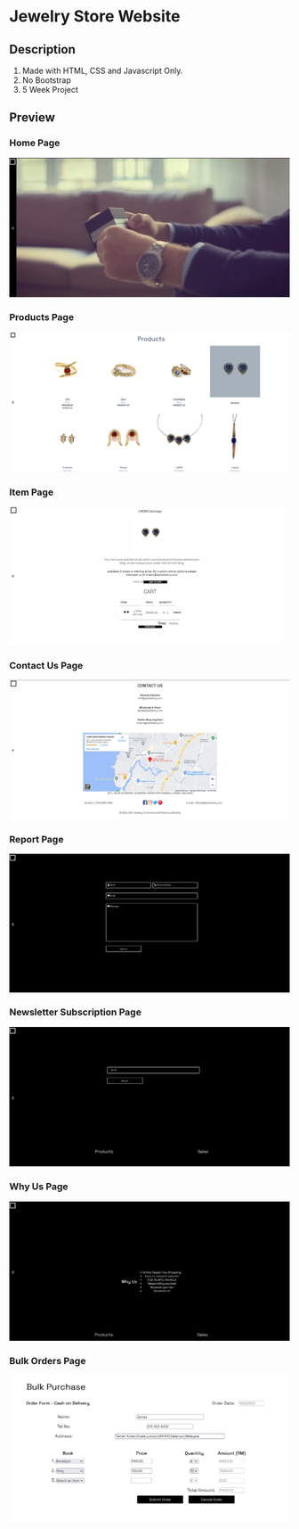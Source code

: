 # Jewelry Store Website
## Description
1. Made with HTML, CSS and Javascript Only.
2. No Bootstrap
3. 5 Week Project

## Preview
### Home Page
![alt text](https://github.com/BryanTheLai/Jewelry-Store-Website/blob/main/Images/home.png?raw=true)
### Products Page
![alt text](https://github.com/BryanTheLai/Jewelry-Store-Website/blob/main/Images/products.png?raw=true)
### Item Page
![alt text](https://github.com/BryanTheLai/Jewelry-Store-Website/blob/main/Images/earringsitem.png?raw=true)
### Contact Us Page
![alt text](https://github.com/BryanTheLai/Jewelry-Store-Website/blob/main/Images/contactusmap.png?raw=true)
### Report Page
![alt text](https://github.com/BryanTheLai/Jewelry-Store-Website/blob/main/Images/report.png?raw=true)
### Newsletter Subscription Page
![alt text](https://github.com/BryanTheLai/Jewelry-Store-Website/blob/main/Images/subs.png?raw=true)
### Why Us Page
![alt text](https://github.com/BryanTheLai/Jewelry-Store-Website/blob/main/Images/whyus.png?raw=true)
### Bulk Orders Page
![alt text](https://github.com/BryanTheLai/Jewelry-Store-Website/blob/main/Images/bulkorder.png?raw=true)
